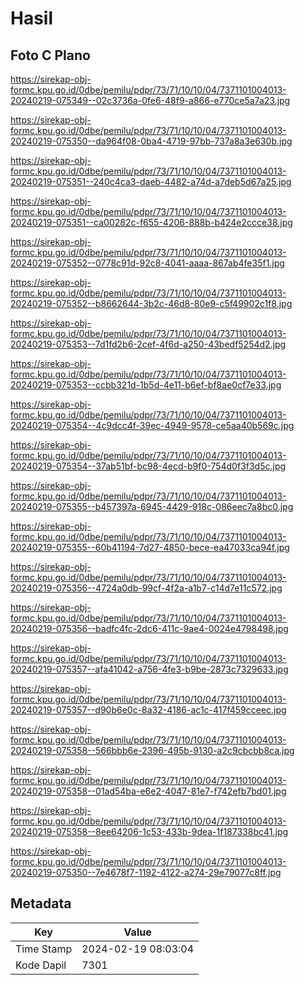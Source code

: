 # Hasil

## Foto C Plano

https://sirekap-obj-formc.kpu.go.id/0dbe/pemilu/pdpr/73/71/10/10/04/7371101004013-20240219-075349--02c3736a-0fe6-48f9-a866-e770ce5a7a23.jpg

https://sirekap-obj-formc.kpu.go.id/0dbe/pemilu/pdpr/73/71/10/10/04/7371101004013-20240219-075350--da964f08-0ba4-4719-97bb-737a8a3e630b.jpg

https://sirekap-obj-formc.kpu.go.id/0dbe/pemilu/pdpr/73/71/10/10/04/7371101004013-20240219-075351--240c4ca3-daeb-4482-a74d-a7deb5d67a25.jpg

https://sirekap-obj-formc.kpu.go.id/0dbe/pemilu/pdpr/73/71/10/10/04/7371101004013-20240219-075351--ca00282c-f655-4206-888b-b424e2ccce38.jpg

https://sirekap-obj-formc.kpu.go.id/0dbe/pemilu/pdpr/73/71/10/10/04/7371101004013-20240219-075352--0778c91d-92c8-4041-aaaa-867ab4fe35f1.jpg

https://sirekap-obj-formc.kpu.go.id/0dbe/pemilu/pdpr/73/71/10/10/04/7371101004013-20240219-075352--b8662644-3b2c-46d8-80e9-c5f49902c1f8.jpg

https://sirekap-obj-formc.kpu.go.id/0dbe/pemilu/pdpr/73/71/10/10/04/7371101004013-20240219-075353--7d1fd2b6-2cef-4f6d-a250-43bedf5254d2.jpg

https://sirekap-obj-formc.kpu.go.id/0dbe/pemilu/pdpr/73/71/10/10/04/7371101004013-20240219-075353--ccbb321d-1b5d-4e11-b6ef-bf8ae0cf7e33.jpg

https://sirekap-obj-formc.kpu.go.id/0dbe/pemilu/pdpr/73/71/10/10/04/7371101004013-20240219-075354--4c9dcc4f-39ec-4949-9578-ce5aa40b569c.jpg

https://sirekap-obj-formc.kpu.go.id/0dbe/pemilu/pdpr/73/71/10/10/04/7371101004013-20240219-075354--37ab51bf-bc98-4ecd-b9f0-754d0f3f3d5c.jpg

https://sirekap-obj-formc.kpu.go.id/0dbe/pemilu/pdpr/73/71/10/10/04/7371101004013-20240219-075355--b457397a-6945-4429-918c-086eec7a8bc0.jpg

https://sirekap-obj-formc.kpu.go.id/0dbe/pemilu/pdpr/73/71/10/10/04/7371101004013-20240219-075355--60b41194-7d27-4850-bece-ea47033ca94f.jpg

https://sirekap-obj-formc.kpu.go.id/0dbe/pemilu/pdpr/73/71/10/10/04/7371101004013-20240219-075356--4724a0db-99cf-4f2a-a1b7-c14d7e11c572.jpg

https://sirekap-obj-formc.kpu.go.id/0dbe/pemilu/pdpr/73/71/10/10/04/7371101004013-20240219-075356--badfc4fc-2dc6-411c-9ae4-0024e4798498.jpg

https://sirekap-obj-formc.kpu.go.id/0dbe/pemilu/pdpr/73/71/10/10/04/7371101004013-20240219-075357--afa41042-a756-4fe3-b9be-2873c7329633.jpg

https://sirekap-obj-formc.kpu.go.id/0dbe/pemilu/pdpr/73/71/10/10/04/7371101004013-20240219-075357--d90b6e0c-8a32-4186-ac1c-417f459cceec.jpg

https://sirekap-obj-formc.kpu.go.id/0dbe/pemilu/pdpr/73/71/10/10/04/7371101004013-20240219-075358--566bbb6e-2396-495b-9130-a2c9cbcbb8ca.jpg

https://sirekap-obj-formc.kpu.go.id/0dbe/pemilu/pdpr/73/71/10/10/04/7371101004013-20240219-075358--01ad54ba-e6e2-4047-81e7-f742efb7bd01.jpg

https://sirekap-obj-formc.kpu.go.id/0dbe/pemilu/pdpr/73/71/10/10/04/7371101004013-20240219-075358--8ee64206-1c53-433b-9dea-1f187338bc41.jpg

https://sirekap-obj-formc.kpu.go.id/0dbe/pemilu/pdpr/73/71/10/10/04/7371101004013-20240219-075350--7e4678f7-1192-4122-a274-29e79077c8ff.jpg


## Metadata

| Key        | Value               |
| ---------- | ------------------- |
| Time Stamp | 2024-02-19 08:03:04 |
| Kode Dapil | 7301                |



